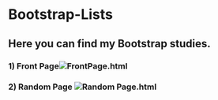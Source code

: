 # Bootstrap-Lists
## Here you can find my Bootstrap studies.
### 1) Front Page![FrontPage.html](https://user-images.githubusercontent.com/91018965/178275112-d825e752-0a7e-497c-908a-98a9fe51af75.PNG)
### 2) Random Page ![Random Page.html](https://user-images.githubusercontent.com/91018965/178275325-4d12741d-d370-472a-8856-bf3d958bcaf0.PNG)
